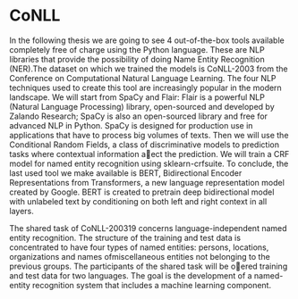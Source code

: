 # CoNLL
In the following thesis we are going to see 4 out-of-the-box tools available
completely free of charge using the Python language. These are NLP libraries
that provide the possibility of doing Name Entity Recognition (NER).The dataset on which
we trained the models is CoNLL-2003 from the Conference on Computational
Natural Language Learning.
The four NLP techniques used to create this tool are increasingly popular in
the modern landscape. We will start from SpaCy and Flair: Flair is a powerful
NLP (Natural Language Processing) library, open-sourced and developed by
Zalando Research; SpaCy is also an open-sourced library and free for advanced
NLP in Python. SpaCy is designed for production use in applications that have
to process big volumes of texts. Then we will use the Conditional Random
Fields, a class of discriminative models to prediction tasks where contextual
information aect the prediction. We will train a CRF model for named entity
recognition using sklearn-crfsuite. To conclude, the last used tool we make
available is BERT, Bidirectional Encoder Representations from Transformers,
a new language representation model created by Google. BERT is created to
pretrain deep bidirectional model with unlabeled text by conditioning on both
left and right context in all layers.

The shared task of CoNLL-200319 concerns language-independent named
entity recognition. The structure of the training and test data is concentrated to
have four types of named entities: persons, locations, organizations and names
ofmiscellaneous entities not belonging to the previous groups. The participants
of the shared task will be oered training and test data for two languages. The
goal is the development of a named-entity recognition system that includes a
machine learning component.
